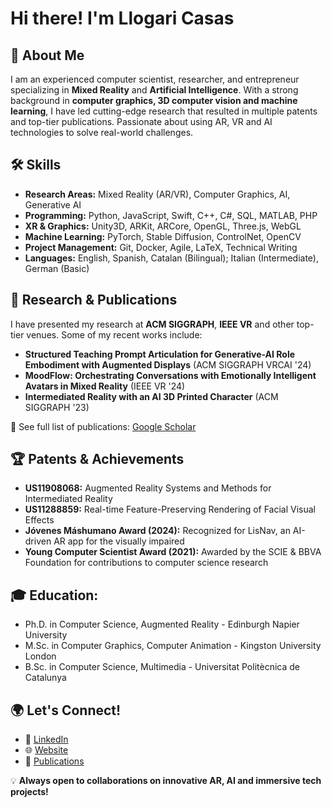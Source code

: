 # Hi there! I'm Llogari Casas 

## 🚀 About Me
I am an experienced computer scientist, researcher, and entrepreneur specializing in **Mixed Reality** and **Artificial Intelligence**. With a strong background in **computer graphics, 3D computer vision and machine learning**, I have led cutting-edge research that resulted in multiple patents and top-tier publications. Passionate about using AR, VR and AI technologies to solve real-world challenges.

## 🛠 Skills
- **Research Areas:** Mixed Reality (AR/VR), Computer Graphics, AI, Generative AI
- **Programming:** Python, JavaScript, Swift, C++, C#, SQL, MATLAB, PHP
- **XR & Graphics:** Unity3D, ARKit, ARCore, OpenGL, Three.js, WebGL
- **Machine Learning:** PyTorch, Stable Diffusion, ControlNet, OpenCV
- **Project Management:** Git, Docker, Agile, LaTeX, Technical Writing
- **Languages:** English, Spanish, Catalan (Bilingual); Italian (Intermediate), German (Basic)

## 🔬 Research & Publications
I have presented my research at **ACM SIGGRAPH**, **IEEE VR** and other top-tier venues. Some of my recent works include:
- **Structured Teaching Prompt Articulation for Generative-AI Role Embodiment with Augmented Displays** (ACM SIGGRAPH VRCAI '24)
- **MoodFlow: Orchestrating Conversations with Emotionally Intelligent Avatars in Mixed Reality** (IEEE VR '24)
- **Intermediated Reality with an AI 3D Printed Character** (ACM SIGGRAPH '23)

📖 See full list of publications: [Google Scholar](https://scholar.google.com/citations?user=kO2zu8sAAAAJ)

## 🏆 Patents & Achievements
- **US11908068:** Augmented Reality Systems and Methods for Intermediated Reality
- **US11288859:** Real-time Feature-Preserving Rendering of Facial Visual Effects
- **Jóvenes Máshumano Award (2024):** Recognized for LisNav, an AI-driven AR app for the visually impaired
- **Young Computer Scientist Award (2021):** Awarded by the SCIE & BBVA Foundation for contributions to computer science research

## 🎓 Education:
- Ph.D. in Computer Science, Augmented Reality - Edinburgh Napier University
- M.Sc. in Computer Graphics, Computer Animation - Kingston University London
- B.Sc. in Computer Science, Multimedia - Universitat Politècnica de Catalunya

## 🌍 Let's Connect!
- 💼 [LinkedIn](https://www.linkedin.com/in/llogaricasas/)
- 🌐 [Website](https://www.llogaricasas.com)
- 📝 [Publications](https://scholar.google.com/citations?user=kO2zu8sAAAAJ)

💡 **Always open to collaborations on innovative AR, AI and immersive tech projects!**
